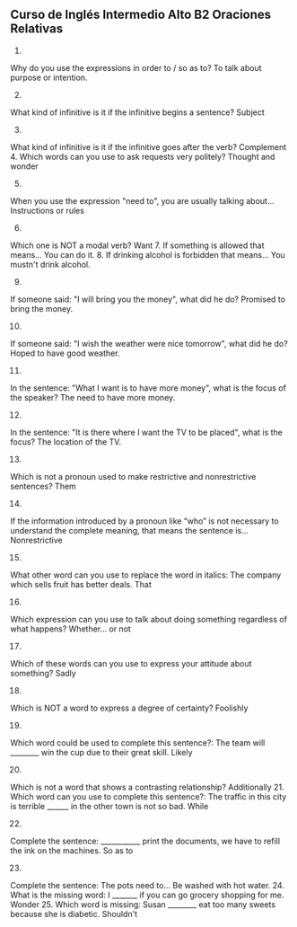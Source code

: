 ## Curso de Inglés Intermedio Alto B2 Oraciones Relativas

1.
Why do you use the expressions in order to / so as to?
To talk about purpose or intention.

2.
What kind of infinitive is it if the infinitive begins a sentence?
Subject

3.
What kind of infinitive is it if the infinitive goes after the verb?
Complement
4.
Which words can you use to ask requests very politely?
Thought and wonder

5.
When you use the expression "need to", you are usually talking about...
Instructions or rules


6.
Which one is NOT a modal verb?
Want
7.
If something is allowed that means...
You can do it.
8.
If drinking alcohol is forbidden that means...
You mustn't drink alcohol.

9.
If someone said: "I will bring you the money", what did he do?
Promised to bring the money.

10.
If someone said: "I wish the weather were nice tomorrow", what did he do?
Hoped to have good weather.


11.
In the sentence: "What I want is to have more money", what is the focus of the speaker?
The need to have more money.

12.
In the sentence: "It is there where I want the TV to be placed", what is the focus?
The location of the TV.

13.
Which is not a pronoun used to make restrictive and nonrestrictive sentences?
Them

14.
If the information introduced by a pronoun like “who” is not necessary to understand the complete meaning, that means the sentence is…
Nonrestrictive

15.
What other word can you use to replace the word in italics: The company which sells fruit has better deals.
That


16.
Which expression can you use to talk about doing something regardless of what happens?
Whether... or not

17.
Which of these words can you use to express your attitude about something?
Sadly

18.
Which is NOT a word to express a degree of certainty?
Foolishly

19.
Which word could be used to complete this sentence?: The team will ________ win the cup due to their great skill.
Likely


20.
Which is not a word that shows a contrasting relationship?
Additionally
21.
Which word can you use to complete this sentence?: The traffic in this city is terrible ______ in the other town is not so bad.
While

22.
Complete the sentence: ___________ print the documents, we have to refill the ink on the machines.
So as to

23.
Complete the sentence: The pots need to...
Be washed with hot water.
24.
What is the missing word: I _______ if you can go grocery shopping for me.
Wonder
25.
Which word is missing: Susan ________ eat too many sweets because she is diabetic.
Shouldn't

